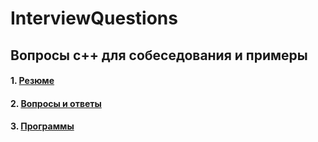 # InterviewQuestions
## Вопросы с++ для собеседования и примеры

#### 1. [Резюме](materials/resume.docx)
#### 2. [Вопросы и ответы](materials/questions.md)
#### 3. [Программы](programs/README.md)
